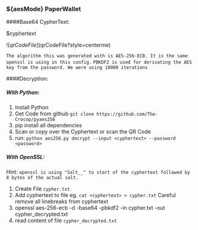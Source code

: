 ### ${aesMode} PaperWallet

####Base64 CypherText:

<p class="blocktext">$cyphertext</p>

![$qrCodeFile]($qrCodeFile?style=centerme)

`The algorithm this was generated with is AES-256-ECB. It is the same openssl is using in this config.`
`PBKDF2 is used for derivating the AES key from the password. We were using 10000 iterations`

####Decryption:

##### With Python:
1. Install Python
2. Get Code from github `git clone https://github.com/The-Crocop/pyaes256`
3. pip install all dependencies
4. Scan or copy over the Cyphertext or scan the QR Code
5. run: `python aes256.py decrypt --input <cyphertext> --password <password>`

##### With OpenSSL:
Hint: `openssl is using "Salt__" to start of the cyphertext followed by 8 bytes of the actual salt.`

1. Create File `cypher.txt`
2. Add cyphertext to file eg. `cat <cyphertext> > cypher.txt` 
   Careful remove all linebreaks from cyphertext
3. openssl aes-256-ecb -d -base64 -pbkdf2 -in cypher.txt -out cypher_decrypted.txt
4. read content of file `cypher_decrypted.txt`
